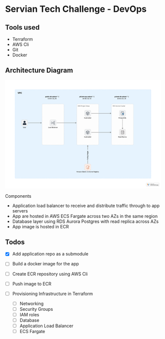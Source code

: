 # Servian Tech Challenge - DevOps

## Tools used
- Terraform
- AWS Cli
- Git
- Docker

## Architecture Diagram
![diagram](./files/diagram.png)

Components
- Application load balancer to receive and distribute traffic through to app servers
- App are hosted in AWS ECS Fargate across two AZs in the same region
- Database layer using RDS Aurora Postgres with read replica across AZs
- App image is hosted in ECR

##  Todos
- [x] Add application repo as a submodule 
- [ ] Build a docker image for the app
- [ ] Create ECR repository using AWS Cli
- [ ] Push image to ECR

- [ ] Provisioning Infrastructure in Terraform
  - [ ] Networking
  - [ ] Security Groups
  - [ ] IAM roles
  - [ ] Database
  - [ ] Application Load Balancer
  - [ ] ECS Fargate